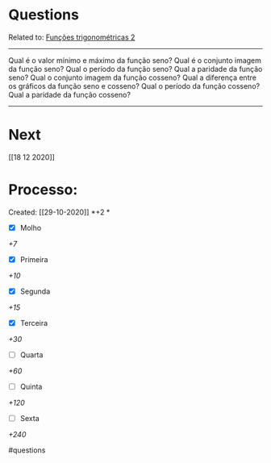# Questions
Related to: [Funções trigonométricas 2](Fun%C3%A7%C3%B5es%20trigonom%C3%A9tricas%202.md)

---

Qual é o valor mínimo e máximo da função seno?
Qual é o conjunto imagem da função seno?
Qual o período da função seno?
Qual a paridade da função seno?
Qual o conjunto imagem da função cosseno?
Qual a diferença entre os gráficos da função seno e cosseno?
Qual o período da função cosseno?
Qual a paridade da função cosseno?

---
# Next
[[18 12 2020]]
# Processo:
Created: [[29-10-2020]]
*+2 *
- [x] Molho  

*+7* 

- [x] Primeira 

*+10* 

- [x] Segunda

*+15* 

- [x] Terceira 

*+30* 

- [ ] Quarta 

*+60* 

- [ ] Quinta 

*+120* 

- [ ] Sexta 

*+240* 


#questions